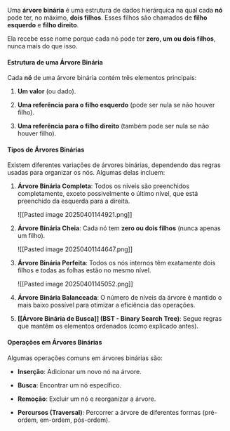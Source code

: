 Uma **árvore binária** é uma estrutura de dados hierárquica na qual cada **nó** pode ter, no máximo, **dois filhos**. Esses filhos são chamados de **filho esquerdo** e **filho direito**.

Ela recebe esse nome porque cada nó pode ter **zero, um ou dois filhos**, nunca mais do que isso.

#### **Estrutura de uma Árvore Binária**

Cada **nó** de uma árvore binária contém três elementos principais:

1. **Um valor** (ou dado).
    
2. **Uma referência para o filho esquerdo** (pode ser nula se não houver filho).
    
3. **Uma referência para o filho direito** (também pode ser nula se não houver filho).

#### **Tipos de Árvores Binárias**

Existem diferentes variações de árvores binárias, dependendo das regras usadas para organizar os nós. Algumas delas incluem:

1. **Árvore Binária Completa**: Todos os níveis são preenchidos completamente, exceto possivelmente o último nível, que está preenchido da esquerda para a direita.

	![[Pasted image 20250401144921.png]]

2. **Árvore Binária Cheia**: Cada nó tem **zero ou dois filhos** (nunca apenas um filho).

	![[Pasted image 20250401144647.png]]

3. **Árvore Binária Perfeita**: Todos os nós internos têm exatamente dois filhos e todas as folhas estão no mesmo nível.

	![[Pasted image 20250401145052.png]]

4. **Árvore Binária Balanceada**: O número de níveis da árvore é mantido o mais baixo possível para otimizar a eficiência das operações.
    
5. **[[Árvore Binária de Busca]] (BST - Binary Search Tree)**: Segue regras que mantêm os elementos ordenados (como explicado antes).

####  **Operações em Árvores Binárias**

Algumas operações comuns em árvores binárias são:

- **Inserção**: Adicionar um novo nó na árvore.
    
- **Busca**: Encontrar um nó específico.
    
- **Remoção**: Excluir um nó e reorganizar a árvore.
    
- **Percursos (Traversal)**: Percorrer a árvore de diferentes formas (pré-ordem, em-ordem, pós-ordem).